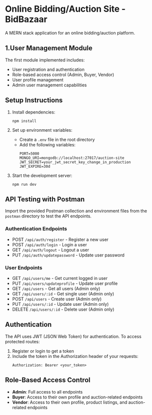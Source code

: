 # Online Bidding/Auction Site - BidBazaar

A MERN stack application for an online bidding/auction platform.

## 1.User Management Module

The first module implemented includes:

- User registration and authentication
- Role-based access control (Admin, Buyer, Vendor)
- User profile management
- Admin user management capabilities

## Setup Instructions

1. Install dependencies:
   ```
   npm install
   ```

2. Set up environment variables:
   - Create a `.env` file in the root directory
   - Add the following variables:
     ```
     PORT=5000
     MONGO_URI=mongodb://localhost:27017/auction-site
     JWT_SECRET=your_jwt_secret_key_change_in_production
     JWT_EXPIRE=30d
     ```

3. Start the development server:
   ```
   npm run dev
   ```

## API Testing with Postman

Import the provided Postman collection and environment files from the `postman` directory to test the API endpoints.

### Authentication Endpoints

- POST `/api/auth/register` - Register a new user
- POST `/api/auth/login` - Login a user
- GET `/api/auth/logout` - Logout a user
- PUT `/api/auth/updatepassword` - Update user password

### User Endpoints

- GET `/api/users/me` - Get current logged in user
- PUT `/api/users/updateprofile` - Update user profile
- GET `/api/users` - Get all users (Admin only)
- GET `/api/users/:id` - Get single user (Admin only)
- POST `/api/users` - Create user (Admin only)
- PUT `/api/users/:id` - Update user (Admin only)
- DELETE `/api/users/:id` - Delete user (Admin only)

## Authentication

The API uses JWT (JSON Web Token) for authentication. To access protected routes:

1. Register or login to get a token
2. Include the token in the Authorization header of your requests:
   ```
   Authorization: Bearer <your_token>
   ```

## Role-Based Access Control

- **Admin**: Full access to all endpoints
- **Buyer**: Access to their own profile and auction-related endpoints
- **Vendor**: Access to their own profile, product listings, and auction-related endpoints
